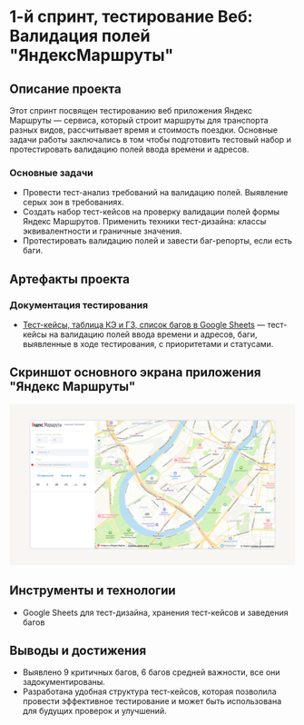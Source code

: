 # 1-й спринт, тестирование Веб: Валидация полей "ЯндексМаршруты"

## Описание проекта
Этот спринт посвящен тестированию веб приложения Яндекс Маршруты — сервиса, который строит маршруты для транспорта разных видов, рассчитывает время и стоимость поездки. Основные задачи работы заключались в том чтобы подготовить тестовый набор и протестировать валидацию полей ввода времени и адресов.

### Основные задачи
- Провести тест-анализ требований на валидацию полей. Выявление серых зон в требованиях.
- Создать набор тест-кейсов на проверку валидации полей формы Яндекс Маршрутов. Применить техники тест-дизайна: классы эквивалентности и граничные значения.
- Протестировать валидацию полей и завести баг-репорты, если есть баги.

## Артефакты проекта

### Документация тестирования
- [Тест-кейсы, таблица КЭ и ГЗ, список багов в Google Sheets](https://docs.google.com/spreadsheets/d/1AdLheUsj3Reus5QXDlBJb3NZs0tEf8y7xbH3xUWLs5E/edit?usp=sharing) — тест-кейсы на валидацию полей ввода времени и адресов, баги, выявленные в ходе тестирования, с приоритетами и статусами.

## Скриншот основного экрана приложения "Яндекс Маршруты"
![Основной экран приложения "Яндекс Маршруты"](images/YaRoutes.png)


## Инструменты и технологии
- Google Sheets для тест-дизайна, хранения тест-кейсов и заведения багов
  
## Выводы и достижения
- Выявлено 9 критичных багов, 6 багов средней важности, все они задокументированы.
- Разработана удобная структура тест-кейсов, которая позволила провести эффективное тестирование и может быть использована для будущих проверок и улучшений.
